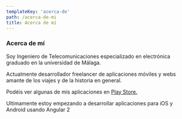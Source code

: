 ```yaml
---
templateKey: 'acerca-de'
path: /acerca-de-mi
title: Acerca de mí
---
```

### Acerca de mí

Soy Ingeniero de Telecomunicaciones especializado en electrónica graduado en la universidad de Málaga.

Actualmente desarrollador freelancer de aplicaciones móviles y webs amante de los viajes y de la historia en general.

Podéis ver algunas de mis aplicaciones en <a href="https://play.google.com/store/apps/developer?id=ALMCalle">Play Store.</a>

Ultimamente estoy empezando a desarrollar aplicaciones para iOS y Android usando Angular 2
